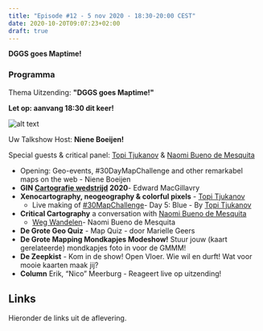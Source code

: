 ```yaml
---
title: "Episode #12 - 5 nov 2020 - 18:30-20:00 CEST"
date: 2020-10-20T09:07:23+02:00
draft: true
---
```


__DGGS goes Maptime!__  

### Programma

Thema Uitzending: __"DGGS goes Maptime!"__ 

__Let op: aanvang 18:30 dit keer!__

![alt text](/images/episode-0012/twitter_image.png)

Uw Talkshow Host: __Niene Boeijen!__

Special guests & critical panel: [Topi Tjukanov](https://tjukanov.org/) & [Naomi Bueno de Mesquita](https://performativemapping.com/)

- Opening: Geo-events, #30DayMapChallenge and other remarkabel maps on the web - Niene Boeijen 
- __GIN [Cartografie wedstrijd](https://www.geoinformatienederland.nl/kartografiewedstrijd2020) 2020__- Edward MacGillavry
- __Xenocartography, neogeography & colorful pixels__ - [Topi Tjukanov](https://tjukanov.org/)
    - Live making of [#30MapChallenge](https://github.com/tjukanovt/30DayMapChallenge)- Day 5: Blue - By [Topi Tjukanov](https://tjukanov.org/)
- __Critical Cartography__ a conversation with [Naomi Bueno de Mesquita](http://performativemapping.com/)
    - [Weg Wandelen](https://mindyourstep.performativemapping.net/)- Naomi Bueno de Mesquita
- __De Grote Geo Quiz__ - Map Quiz - door Marielle Geers
- __De Grote Mapping Mondkapjes Modeshow!__ Stuur jouw (kaart gerelateerde) mondkapjes foto in voor de GMMM!  
- __De Zeepkist__ - Kom in de show! Open Vloer. Wie wil en durft! Wat voor mooie kaarten maak jij?
- __Column__ Erik, “Nico” Meerburg - Reageert live op uitzending!





## Links
Hieronder de links uit de aflevering.
